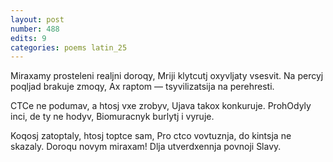 ```yaml
---
layout: post
number: 488
edits: 9
categories: poems latin_25
---
```


Miraxamy prosteleni realjni doroqy,
Mriji klytcutj oxyvljaty vsesvit.
Na percyj poqljad brakuje zmoqy,
Ax raptom — tsyvilizatsija na perehresti.

CTCe ne podumav, a htosj vxe zrobyv,
Ujava takox konkuruje.
ProhOdyly inci, de ty ne hodyv,
Biomuracnyk burlytj i vyruje.

Koqosj zatoptaly, htosj toptce sam,
Pro ctco vovtuznja, do kintsja ne skazaly.
Doroqu novym miraxam!
Dlja utverdxennja povnoji Slavy.

